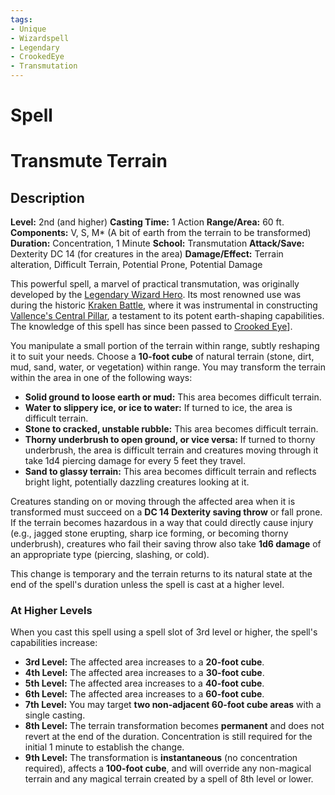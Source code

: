 ```yaml
---
tags:
- Unique
- Wizardspell
- Legendary
- CrookedEye
- Transmutation
---
```


# Spell

# Transmute Terrain

## Description

**Level:** 2nd (and higher)
**Casting Time:** 1 Action
**Range/Area:** 60 ft.
**Components:** V, S, M\* (A bit of earth from the terrain to be transformed)
**Duration:** Concentration, 1 Minute
**School:** Transmutation
**Attack/Save:** Dexterity DC 14 (for creatures in the area)
**Damage/Effect:** Terrain alteration, Difficult Terrain, Potential Prone, Potential Damage

This powerful spell, a marvel of practical transmutation, was originally developed by the [Legendary Wizard Hero](/npcs/vallencia-npcs/vallencias-legendary-heroes/legendary-wizard-hero). Its most renowned use was during the historic [Kraken Battle](/session-notes/session-9), where it was instrumental in constructing [Vallence's Central Pillar](/places/kingdom-of-minthar/vallence/vallence-central-pillar/vallence-central-pillar), a testament to its potent earth-shaping capabilities. The knowledge of this spell has since been passed to [Crooked Eye](/players/crooked-eye/crooked-eye)\].

You manipulate a small portion of the terrain within range, subtly reshaping it to suit your needs. Choose a **10-foot cube** of natural terrain (stone, dirt, mud, sand, water, or vegetation) within range. You may transform the terrain within the area in one of the following ways:

* **Solid ground to loose earth or mud:** This area becomes difficult terrain.
* **Water to slippery ice, or ice to water:** If turned to ice, the area is difficult terrain.
* **Stone to cracked, unstable rubble:** This area becomes difficult terrain.
* **Thorny underbrush to open ground, or vice versa:** If turned to thorny underbrush, the area is difficult terrain and creatures moving through it take 1d4 piercing damage for every 5 feet they travel.
* **Sand to glassy terrain:** This area becomes difficult terrain and reflects bright light, potentially dazzling creatures looking at it.

Creatures standing on or moving through the affected area when it is transformed must succeed on a **DC 14 Dexterity saving throw** or fall prone. If the terrain becomes hazardous in a way that could directly cause injury (e.g., jagged stone erupting, sharp ice forming, or becoming thorny underbrush), creatures who fail their saving throw also take **1d6 damage** of an appropriate type (piercing, slashing, or cold).

This change is temporary and the terrain returns to its natural state at the end of the spell's duration unless the spell is cast at a higher level.

### At Higher Levels

When you cast this spell using a spell slot of 3rd level or higher, the spell's capabilities increase:

* **3rd Level:** The affected area increases to a **20-foot cube**.
* **4th Level:** The affected area increases to a **30-foot cube**.
* **5th Level:** The affected area increases to a **40-foot cube**.
* **6th Level:** The affected area increases to a **60-foot cube**.
* **7th Level:** You may target **two non-adjacent 60-foot cube areas** with a single casting.
* **8th Level:** The terrain transformation becomes **permanent** and does not revert at the end of the duration. Concentration is still required for the initial 1 minute to establish the change.
* **9th Level:** The transformation is **instantaneous** (no concentration required), affects a **100-foot cube**, and will override any non-magical terrain and any magical terrain created by a spell of 8th level or lower.
